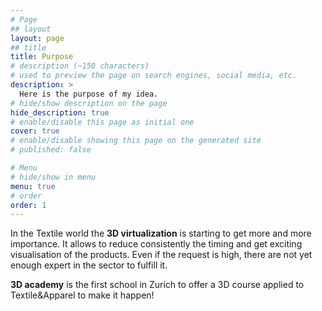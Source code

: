 ```yaml
---
# Page
## layout
layout: page
## title
title: Purpose
# description (~150 characters)
# used to preview the page on search engines, social media, etc.
description: >
  Here is the purpose of my idea.
# hide/show description on the page
hide_description: true
# enable/disable this page as initial one
cover: true
# enable/disable showing this page on the generated site
# published: false

# Menu
# hide/show in menu
menu: true
# order
order: 1
---
```


In the Textile world the **3D virtualization** is starting to get more and more importance.
It allows to reduce consistently the timing and get exciting visualisation of the products.
Even if the request is high, there are not yet enough expert in the sector to fulfill it.

**3D academy** is the first school in Zurich to offer a 3D course applied to Textile&Apparel to make it happen!
